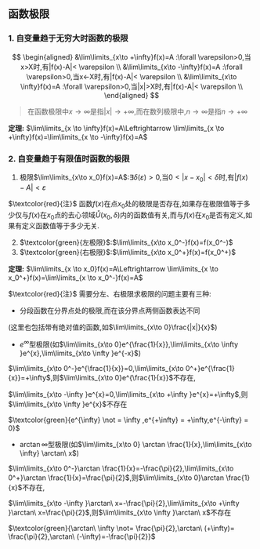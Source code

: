 ## 函数极限

### 1. 自变量趋于无穷大时函数的极限

$$
\begin{aligned}
&\lim\limits_{x\to +\infty}f(x)=A :\forall \varepsilon>0,当x>X时,有|f(x)-A|< \varepsilon \\
&\lim\limits_{x\to -\infty}f(x)=A :\forall \varepsilon>0,当x<-X时,有|f(x)-A|< \varepsilon \\
&\lim\limits_{x\to \infty}f(x)=A :\forall \varepsilon>0,当|x|>X时,有|f(x)-A|< \varepsilon \\
\end{aligned}
$$

> 在函数极限中$x \to \infty$是指$|x|\to +\infty$,而在数列极限中,$n\to \infty$是指$n\to +\infty$

**定理:**
$\lim\limits_{x \to \infty}f(x)=A\Leftrightarrow \lim\limits_{x \to +\infty}f(x)=\lim\limits_{x \to -\infty}f(x)=A$

### 2. 自变量趋于有限值时函数的极限

1. 极限$\lim\limits_{x\to x_0}f(x)=A$:$\exists \delta(\varepsilon)>0$,当$0<|x-x_0|<\delta$时,有$|f(x)-A|<\varepsilon$

$\textcolor{red}{注}$ 函数$f(x)$在点$x_{0}$处的极限是否存在,如果存在极限值等于多少仅与$f(x)$在$x_{0}$点的去心领域$\mathring{U}(x_0,\delta)$内的函数值有关,而与$f(x)$在$x_{0}$是否有定义,如果有定义函数值等于多少无关.

2. $\textcolor{green}{左极限}$:$\lim\limits_{x\to x_0^-}f(x)=f(x_0^-)$
3. $\textcolor{green}{右极限}$:$\lim\limits_{x\to x_0^+}f(x)=f(x_0^+)$

**定理:**
$\lim\limits_{x \to x_0}f(x)=A\Leftrightarrow \lim\limits_{x \to x_0^+}f(x)=\lim\limits_{x \to x_0^-}f(x)=A$

$\textcolor{red}{注}$ 需要分左、右极限求极限的问题主要有三种:

- 分段函数在分界点处的极限,而在该分界点两侧函数表达不同

(这里也包括带有绝对值的函数,如$\lim\limits_{x\to 0}\frac{|x|}{x}$)

- $e^{\infty}$型极限(如$\lim\limits_{x\to 0}e^{\frac{1}{x}},\lim\limits_{x\to \infty }e^{x},\lim\limits_{x\to \infty }e^{-x}$)

$\lim\limits_{x\to 0^-}e^{\frac{1}{x}}=0,\lim\limits_{x\to 0^+}e^{\frac{1}{x}}=+\infty$,则$\lim\limits_{x\to 0}e^{\frac{1}{x}}$不存在,

$\lim\limits_{x\to -\infty }e^{x}=0,\lim\limits_{x\to +\infty }e^{x}=+\infty$,则$\lim\limits_{x\to \infty }e^{x}$不存在

$\textcolor{green}{e^{\infty} \not = \infty ,e^{+\infty} = +\infty,e^{-\infty} = 0}$

- $\arctan \infty$型极限(如$\lim\limits_{x\to 0} \arctan \frac{1}{x},\lim\limits_{x\to \infty} \arctan\ x$)

$\lim\limits_{x\to 0^-}\arctan \frac{1}{x}=-\frac{\pi}{2},\lim\limits_{x\to 0^+}\arctan \frac{1}{x}=\frac{\pi}{2}$,则$\lim\limits_{x\to 0}\arctan \frac{1}{x}$不存在,

$\lim\limits_{x\to -\infty }\arctan\ x=-\frac{\pi}{2},\lim\limits_{x\to +\infty }\arctan\ x=\frac{\pi}{2}$,则$\lim\limits_{x\to \infty }\arctan\ x$不存在

$\textcolor{green}{\arctan\ \infty \not= \frac{\pi}{2},\arctan\ (+\infty)= \frac{\pi}{2},\arctan\ (-\infty)=-\frac{\pi}{2}}$

